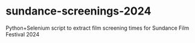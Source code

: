 # sundance-screenings-2024
Python+Selenium script to extract film screening times for Sundance Film Festival 2024
